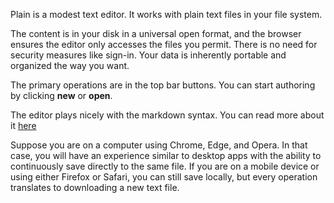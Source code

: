 Plain is a modest text editor. It works with plain text files in your file system.

The content is in your disk in a universal open format, and the browser ensures the editor only accesses the files you permit. There is no need for security measures like sign-in. Your data is inherently portable and organized the way you want.

The primary operations are in the top bar buttons. You can start authoring by clicking **new** or **open**.

The editor plays nicely with the markdown syntax. You can read more about it [here](https://www.markdownguide.org/)

Suppose you are on a computer using Chrome, Edge, and Opera. In that case, you will have an experience similar to desktop apps with the ability to continuously save directly to the same file. If you are on a mobile device or using either Firefox or Safari, you can still save locally, but every operation translates to downloading a new text file. 
